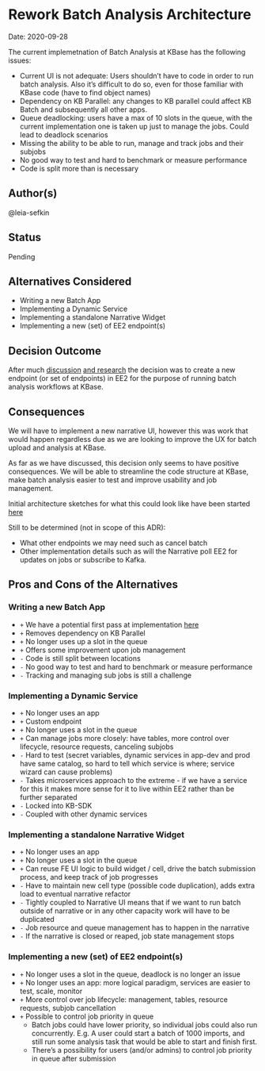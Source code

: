 # Rework Batch Analysis Architecture

Date: 2020-09-28

The current implemetnation of Batch Analysis at KBase has the following issues:

* Current UI is not adequate: Users shouldn’t have to code in order to run batch analysis. Also it’s difficult to do so, even for those familiar with KBase code (have to find object names)
* Dependency on KB Parallel: any changes to KB parallel could affect KB Batch and subsequently all other apps. 
* Queue deadlocking: users have a max of 10 slots in the queue, with the current implementation one is taken up just to manage the jobs. Could lead to deadlock scenarios
* Missing the ability to be able to run, manage and track jobs and their subjobs 
* No good way to test and hard to benchmark or measure performance 
* Code is split more than is necessary

## Author(s)

@leia-sefkin

## Status

Pending

## Alternatives Considered

* Writing a new Batch App
* Implementing a Dynamic Service
* Implementing a standalone Narrative Widget
* Implementing a new (set) of EE2 endpoint(s)

## Decision Outcome

After much [discussion](https://docs.google.com/document/d/1PoiOas-hqgHONNzmCVupjmNCyvUvcned5YfZf-5CxsI/edit#) [and research](https://docs.google.com/spreadsheets/d/1FGecELaEBAWQ7ljXsR29h5RdtmYV_jMyLSiJAWcm4mE/edit#gid=492998772) the decision was to create a new endpoint (or set of endpoints) in EE2 for the purpose of running batch analysis workflows at KBase. 

## Consequences

We will have to implement a new narrative UI, however this was work that would happen regardless due as we are looking to improve the UX for batch upload and analysis at KBase. 

As far as we have discussed, this decision only seems to have positive consequences. We will be able to streamline the code structure at KBase, make batch analysis easier to test and improve usability and job management. 

Initial architecture sketches for what this could look like have been started [here](https://miro.com/app/board/o9J_kmb4y4Q=/?moveToWidget=3074457350208108487&cot=12)

Still to be determined (not in scope of this ADR): 
* What other endpoints we may need such as cancel batch
* Other implementation details such as will the Narrative poll EE2 for updates on jobs or subscribe to Kafka. 

## Pros and Cons of the Alternatives

### Writing a new Batch App

* `+` We have a potential first pass at implementation [here](https://github.com/bio-boris/simplebatch)
* `+` Removes dependency on KB Parallel
* `+` No longer uses up a slot in the queue
* `+` Offers some improvement upon job management
* `-` Code is still split between locations
* `-` No good way to test and hard to benchmark or measure performance 
* `-` Tracking and managing sub jobs is still a challenge

### Implementing a Dynamic Service
* `+` No longer uses an app
* `+` Custom endpoint
* `+` No longer uses a slot in the queue
* `+` Can manage jobs more closely: have tables, more control over lifecycle, resource requests, canceling subjobs
* `-` Hard to test (secret variables, dynamic services in app-dev and prod have same catalog, so hard to tell which service is where; service wizard can cause problems) 
* `-` Takes microservices approach to the extreme - if we have a service for this it makes more sense for it to live within EE2 rather than be further separated
* `-` Locked into KB-SDK
* `-` Coupled with other dynamic services

### Implementing a standalone Narrative Widget
* `+` No longer uses an app
* `+` No longer uses a slot in the queue
* `+` Can reuse FE UI logic to build widget / cell, drive the batch submission process, and keep track of job progresses
* `-` Have to maintain new cell type (possible code duplication), adds extra load to eventual narrative refactor
* `-` Tightly coupled to Narrative UI means that if we want to run batch outside of narrative or in any other capacity work will have to be duplicated
* `-` Job resource and queue management has to happen in the narrative 
* `-` If the narrative is closed or reaped, job state management stops

### Implementing a new (set) of EE2 endpoint(s)
* `+` No longer uses a slot in the queue, deadlock is no longer an issue 
* `+` No longer uses an app: more logical paradigm, services are easier to test, scale, monitor
* `+` More control over job lifecycle: management, tables, resource requests, subjob cancellation 
* `+` Possible to control job priority in queue
  * Batch jobs could have lower priority, so individual jobs could also run concurrently. E.g. A user could start a batch of 1000 imports, and still run some analysis task that would be able to start and finish first.
  * There’s a possibility for users (and/or admins) to control job priority in queue after submission
